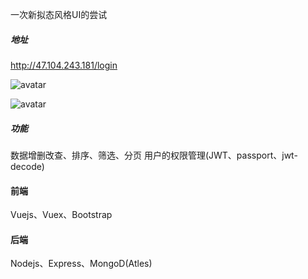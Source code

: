 一次新拟态风格UI的尝试
##### 地址
http://47.104.243.181/login

![avatar](https://fordata.forclass.net/Jiaoyan/DisscussImages/7981200/2023_03_09_1678360246809.png)

![avatar](https://fordata.forclass.net/Jiaoyan/DisscussImages/7981200/2023_03_09_1678360741546.png)

##### 功能
数据增删改查、排序、筛选、分页
用户的权限管理(JWT、passport、jwt-decode)

#### 前端
Vuejs、Vuex、Bootstrap

#### 后端
Nodejs、Express、MongoD(Atles)


